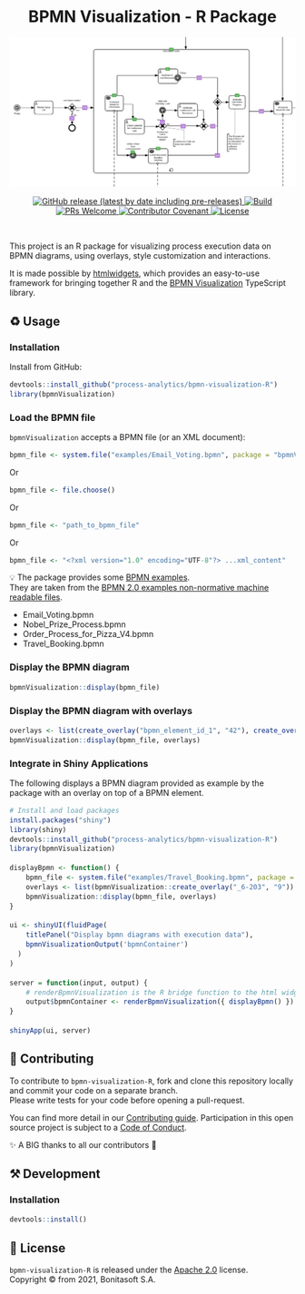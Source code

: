 <h1 align="center">BPMN Visualization - R Package</h1>
<div align="center">
    <p align="center"> <img title="Email Voting BPMN Diagram with overlays" src="doc/example_email_voting_with_overlays.png" alt="Email Voting BPMN Diagram with overlays"></p>
    <p align="center">
        <a href="https://github.com/process-analytics/bpmn-visualization-R/releases">
          <img alt="GitHub release (latest by date including pre-releases)" src="https://img.shields.io/github/v/release/process-analytics/bpmn-visualization-R?label=changelog&include_prereleases"> 
        </a>
        <a href="https://github.com/process-analytics/bpmn-visualization-R/actions/workflows/R-CMD-check.yaml">
          <img alt="Build" src="https://github.com/process-analytics/bpmn-visualization-R/workflows/R-CMD-check/badge.svg"> 
        </a>
        <br>
        <a href="CONTRIBUTING.md">
          <img alt="PRs Welcome" src="https://img.shields.io/badge/PRs-welcome-ff69b4.svg?style=flat-square"> 
        </a> 
        <a href="CODE_OF_CONDUCT.md">
          <img alt="Contributor Covenant" src="https://img.shields.io/badge/Contributor%20Covenant-v2.0%20adopted-ff69b4.svg"> 
        </a> 
        <a href="LICENSE">
          <img alt="License" src="https://img.shields.io/github/license/process-analytics/bpmn-visualization-R?color=blue"> 
        </a>
    </p>
</div>  
<br>

This project is an R package for visualizing process execution data on BPMN diagrams, using overlays, style customization and interactions.

It is made possible by [htmlwidgets](http://www.htmlwidgets.org/), which provides an easy-to-use framework for bringing together R and the [BPMN Visualization](https://github.com/process-analytics/bpmn-visualization-js) TypeScript library.

## ♻️ Usage
### Installation
Install from GitHub:
```r
devtools::install_github("process-analytics/bpmn-visualization-R")
library(bpmnVisualization)
```

### Load the BPMN file
`bpmnVisualization` accepts a BPMN file (or an XML document):

```r
bpmn_file <- system.file("examples/Email_Voting.bpmn", package = "bpmnVisualization") # File from the package
```

Or
```r
bpmn_file <- file.choose()
```

Or
```r
bpmn_file <- "path_to_bpmn_file"
```

Or
```r
bpmn_file <- "<?xml version="1.0" encoding="UTF-8"?> ...xml_content"
```

💡 The package provides some [BPMN examples](./inst/examples). \
They are taken from the [BPMN 2.0 examples non-normative machine readable files](https://www.omg.org/spec/BPMN/2.0).
- Email_Voting.bpmn
- Nobel_Prize_Process.bpmn
- Order_Process_for_Pizza_V4.bpmn
- Travel_Booking.bpmn

### Display the BPMN diagram
```r
bpmnVisualization::display(bpmn_file)
```


### Display the BPMN diagram with overlays

```r
overlays <- list(create_overlay("bpmn_element_id_1", "42"), create_overlay("bpmn_element_id_2", "9"))
bpmnVisualization::display(bpmn_file, overlays)
```


### Integrate in Shiny Applications

The following displays a BPMN diagram provided as example by the package with an overlay on top of a BPMN element.

```r
# Install and load packages
install.packages("shiny")
library(shiny)
devtools::install_github("process-analytics/bpmn-visualization-R")
library(bpmnVisualization)

displayBpmn <- function() {
    bpmn_file <- system.file("examples/Travel_Booking.bpmn", package = "bpmnVisualization")
    overlays <- list(bpmnVisualization::create_overlay("_6-203", "9"))
    bpmnVisualization::display(bpmn_file, overlays)
}

ui <- shinyUI(fluidPage(
    titlePanel("Display bpmn diagrams with execution data"),
    bpmnVisualizationOutput('bpmnContainer')
  )
)

server = function(input, output) {
    # renderBpmnVisualization is the R bridge function to the html widgets
    output$bpmnContainer <- renderBpmnVisualization({ displayBpmn() })
}

shinyApp(ui, server)
```

## 🔧 Contributing

To contribute to `bpmn-visualization-R`, fork and clone this repository locally and commit your code on a separate branch. \
Please write tests for your code before opening a pull-request.

You can find more detail in our [Contributing guide](CONTRIBUTING.md). Participation in this open source project is subject to a [Code of Conduct](CODE_OF_CONDUCT.md).

✨ A BIG thanks to all our contributors 🙂

## ⚒️ Development
### Installation
```r
devtools::install()
```

## 📃 License

`bpmn-visualization-R` is released under the [Apache 2.0](LICENSE) license. \
Copyright &copy; from 2021, Bonitasoft S.A.
